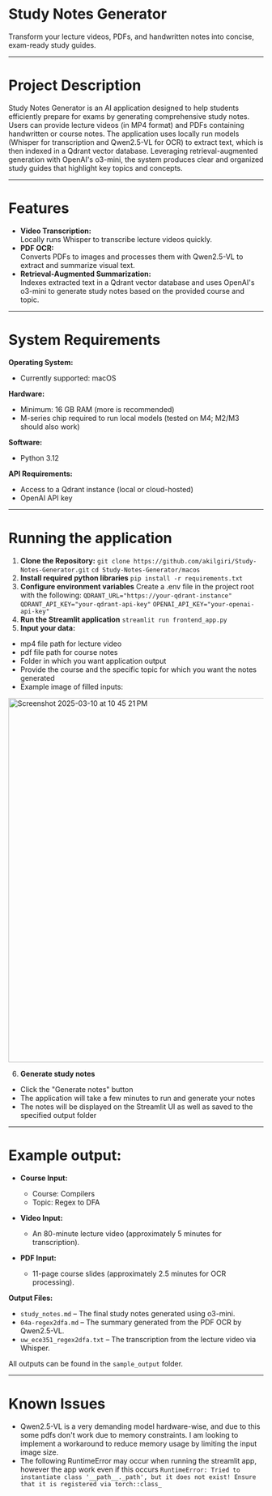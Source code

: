 # Study Notes Generator
Transform your lecture videos, PDFs, and handwritten notes into concise, exam-ready study guides.

---
# Project Description
Study Notes Generator is an AI application designed to help students efficiently prepare for exams by generating comprehensive study notes. Users can provide lecture videos (in MP4 format) and PDFs containing handwritten or course notes. The application uses locally run models (Whisper for transcription and Qwen2.5-VL for OCR) to extract text, which is then indexed in a Qdrant vector database. Leveraging retrieval-augmented generation with OpenAI's o3-mini, the system produces clear and organized study guides that highlight key topics and concepts.

---
# Features
- **Video Transcription:**  
  Locally runs Whisper to transcribe lecture videos quickly.
- **PDF OCR:**  
  Converts PDFs to images and processes them with Qwen2.5-VL to extract and summarize visual text.
- **Retrieval-Augmented Summarization:**  
  Indexes extracted text in a Qdrant vector database and uses OpenAI's o3-mini to generate study notes based on the provided course and topic.

---
# System Requirements
**Operating System:**  
- Currently supported: macOS

**Hardware:**  
- Minimum: 16 GB RAM (more is recommended)  
- M-series chip required to run local models (tested on M4; M2/M3 should also work)

**Software:**  
- Python 3.12

**API Requirements:**  
- Access to a Qdrant instance (local or cloud-hosted)  
- OpenAI API key

---
# Running the application
1. **Clone the Repository:**
```git clone https://github.com/akilgiri/Study-Notes-Generator.git```
```cd Study-Notes-Generator/macos```
2. **Install required python libraries**
```pip install -r requirements.txt```
3. **Configure environment variables**
Create a .env file in the project root with the following:
```QDRANT_URL="https://your-qdrant-instance"```
```QDRANT_API_KEY="your-qdrant-api-key"```
```OPENAI_API_KEY="your-openai-api-key"```
4. **Run the Streamlit application**
```streamlit run frontend_app.py```
5. **Input your data:**
- mp4 file path for lecture video
- pdf file path for course notes
- Folder in which you want application output
- Provide the course and the specific topic for which you want the notes generated
- Example image of filled inputs:
<img width="720" alt="Screenshot 2025-03-10 at 10 45 21 PM" src="https://github.com/user-attachments/assets/3fd7d7e0-42eb-4b20-8d8d-9cf5d8714ac3" />

6. **Generate study notes**
- Click the "Generate notes" button
- The application will take a few minutes to run and generate your notes
- The notes will be displayed on the Streamlit UI as well as saved to the specified output folder


---
# Example output:
- **Course Input:**  
  - Course: Compilers  
  - Topic: Regex to DFA

- **Video Input:**  
  - An 80-minute lecture video (approximately 5 minutes for transcription).

- **PDF Input:**  
  - 11-page course slides (approximately 2.5 minutes for OCR processing).

**Output Files:**
- ```study_notes.md``` – The final study notes generated using o3-mini.
- ```04a-regex2dfa.md``` – The summary generated from the PDF OCR by Qwen2.5-VL.
- ```uw_ece351_regex2dfa.txt``` – The transcription from the lecture video via Whisper.

All outputs can be found in the ```sample_output``` folder.

---
# Known Issues
- Qwen2.5-VL is a very demanding model hardware-wise, and due to this some pdfs don't work due to memory constraints. I am looking to implement a workaround to reduce memory usage by limiting the input image size.
- The following RuntimeError may occur when running the streamlit app, however the app work even if this occurs
 ```RuntimeError: Tried to instantiate class '__path__._path', but it does not exist! Ensure that it is registered via torch::class_```

